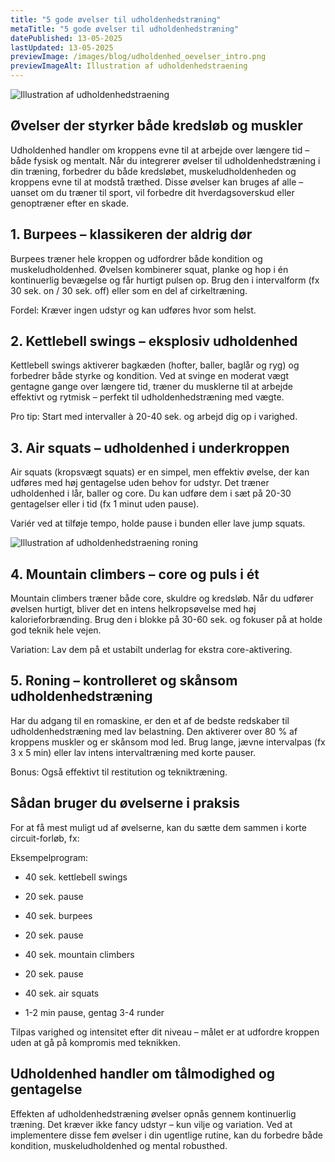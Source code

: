 ```yaml
---
title: "5 gode øvelser til udholdenhedstræning"
metaTitle: "5 gode øvelser til udholdenhedstræning"
datePublished: 13-05-2025
lastUpdated: 13-05-2025
previewImage: /images/blog/udholdenhed_oevelser_intro.png
previewImageAlt: Illustration af udholdenhedstraening
---
```


![Illustration af udholdenhedstraening](/images/blog/udholdenhed_oevelser_intro.png)

## Øvelser der styrker både kredsløb og muskler

Udholdenhed handler om kroppens evne til at arbejde over længere tid – både fysisk og mentalt. Når du integrerer øvelser til udholdenhedstræning i din træning, forbedrer du både kredsløbet, muskeludholdenheden og kroppens evne til at modstå træthed. Disse øvelser kan bruges af alle – uanset om du træner til sport, vil forbedre dit hverdagsoverskud eller genoptræner efter en skade.


## 1. Burpees – klassikeren der aldrig dør

Burpees træner hele kroppen og udfordrer både kondition og muskeludholdenhed. Øvelsen kombinerer squat, planke og hop i én kontinuerlig bevægelse og får hurtigt pulsen op. Brug den i intervalform (fx 30 sek. on / 30 sek. off) eller som en del af cirkeltræning.

Fordel: Kræver ingen udstyr og kan udføres hvor som helst.


## 2. Kettlebell swings – eksplosiv udholdenhed

Kettlebell swings aktiverer bagkæden (hofter, baller, baglår og ryg) og forbedrer både styrke og kondition. Ved at svinge en moderat vægt gentagne gange over længere tid, træner du musklerne til at arbejde effektivt og rytmisk – perfekt til udholdenhedstræning med vægte.

Pro tip: Start med intervaller à 20-40 sek. og arbejd dig op i varighed.


## 3. Air squats – udholdenhed i underkroppen

Air squats (kropsvægt squats) er en simpel, men effektiv øvelse, der kan udføres med høj gentagelse uden behov for udstyr. Det træner udholdenhed i lår, baller og core. Du kan udføre dem i sæt på 20-30 gentagelser eller i tid (fx 1 minut uden pause).

Variér ved at tilføje tempo, holde pause i bunden eller lave jump squats.

![Illustration af udholdenhedstraening roning](/images/blog/udholdenhed_oevelser_roning.png)

## 4. Mountain climbers – core og puls i ét

Mountain climbers træner både core, skuldre og kredsløb. Når du udfører øvelsen hurtigt, bliver det en intens helkropsøvelse med høj kalorieforbrænding. Brug den i blokke på 30-60 sek. og fokuser på at holde god teknik hele vejen.

Variation: Lav dem på et ustabilt underlag for ekstra core-aktivering.


## 5. Roning – kontrolleret og skånsom udholdenhedstræning

Har du adgang til en romaskine, er den et af de bedste redskaber til udholdenhedstræning med lav belastning. Den aktiverer over 80 % af kroppens muskler og er skånsom mod led. Brug lange, jævne intervalpas (fx 3 x 5 min) eller lav intens intervaltræning med korte pauser.

Bonus: Også effektivt til restitution og tekniktræning.


## Sådan bruger du øvelserne i praksis

For at få mest muligt ud af øvelserne, kan du sætte dem sammen i korte circuit-forløb, fx:

Eksempelprogram:



* 40 sek. kettlebell swings

* 20 sek. pause

* 40 sek. burpees

* 20 sek. pause

* 40 sek. mountain climbers

* 20 sek. pause

* 40 sek. air squats

* 1-2 min pause, gentag 3-4 runder


Tilpas varighed og intensitet efter dit niveau – målet er at udfordre kroppen uden at gå på kompromis med teknikken.


## Udholdenhed handler om tålmodighed og gentagelse

Effekten af udholdenhedstræning øvelser opnås gennem kontinuerlig træning. Det kræver ikke fancy udstyr – kun vilje og variation. Ved at implementere disse fem øvelser i din ugentlige rutine, kan du forbedre både kondition, muskeludholdenhed og mental robusthed.